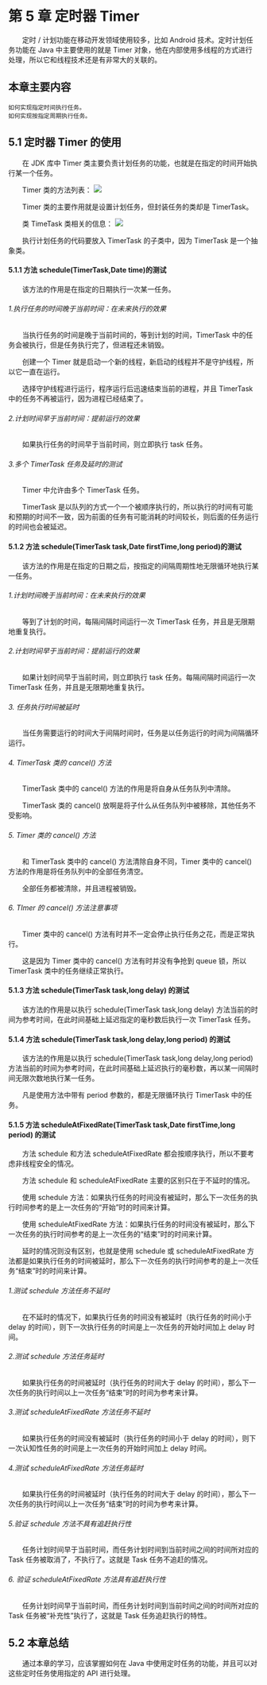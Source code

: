 # 第 5 章 定时器 Timer
　　定时 / 计划功能在移动开发领域使用较多，比如 Android 技术。定时计划任务功能在 Java 中主要使用的就是 Timer 对象，他在内部使用多线程的方式进行处理，所以它和线程技术还是有非常大的关联的。

## 本章主要内容
	如何实现指定时间执行任务。
    如何实现按指定周期执行任务。

## 5.1 定时器 Timer 的使用
　　在 JDK 库中 Timer 类主要负责计划任务的功能，也就是在指定的时间开始执行某一个任务。

　　Timer 类的方法列表：
![](./类Timer的方法列表.png)

　　Timer 类的主要作用就是设置计划任务，但封装任务的类却是 TimerTask。

　　类 TimeTask 类相关的信息：
![](./类TimerTask类相关的信息.png)

　　执行计划任务的代码要放入 TimerTask 的子类中，因为 TimerTask 是一个抽象类。

#### 5.1.1 方法 schedule(TimerTask,Date time)的测试
　　该方法的作用是在指定的日期执行一次某一任务。

###### 1.执行任务的时间晚于当前时间：在未来执行的效果
　　当执行任务的时间是晚于当前时间的，等到计划的时间，TimerTask 中的任务会被执行，但是任务执行完了，但进程还未销毁。

　　创建一个 Timer 就是启动一个新的线程，新启动的线程并不是守护线程，所以它一直在运行。

　　选择守护线程进行运行，程序运行后迅速结束当前的进程，并且 TimerTask 中的任务不再被运行，因为进程已经结束了。

###### 2.计划时间早于当前时间：提前运行的效果
　　如果执行任务的时间早于当前时间，则立即执行 task 任务。

###### 3.多个 TimerTask 任务及延时的测试
　　Timer 中允许由多个 TimerTask 任务。

　　TimerTask 是以队列的方式一个一个被顺序执行的，所以执行的时间有可能和预期的时间不一致，因为前面的任务有可能消耗的时间较长，则后面的任务运行的时间也会被延迟。

#### 5.1.2 方法 schedule(TimerTask task,Date firstTime,long period)的测试
　　该方法的作用是在指定的日期之后，按指定的间隔周期性地无限循环地执行某一任务。

###### 1.计划时间晚于当前时间：在未来执行的效果
　　等到了计划的时间，每隔间隔时间运行一次 TimerTask 任务，并且是无限期地重复执行。

###### 2.计划时间早于当前时间：提前运行的效果
　　如果计划时间早于当前时间，则立即执行 task 任务。每隔间隔时间运行一次 TimerTask 任务，并且是无限期地重复执行。

###### 3. 任务执行时间被延时
　　当任务需要运行的时间大于间隔时间时，任务是以任务运行的时间为间隔循环运行。

###### 4. TimerTask 类的 cancel() 方法
　　TimerTask 类中的 cancel() 方法的作用是将自身从任务队列中清除。

　　TimerTask 类的 cancel() 放啊是将子什么从任务队列中被移除，其他任务不受影响。

###### 5. Timer 类的 cancel() 方法
　　和 TimerTask 类中的 cancel() 方法清除自身不同，Timer 类中的 cancel() 方法的作用是将任务队列中的全部任务清空。

　　全部任务都被清除，并且进程被销毁。

###### 6. TImer 的 cancel() 方法注意事项
　　Timer 类中的 cancel() 方法有时并不一定会停止执行任务之花，而是正常执行。

　　这是因为 Timer 类中的 cancel() 方法有时并没有争抢到 queue 锁，所以 TimerTask 类中的任务继续正常执行。

#### 5.1.3 方法 schedule(TimerTask task,long delay) 的测试
　　该方法的作用是以执行 schedule(TimerTask task,long delay) 方法当前的时间为参考时间，在此时间基础上延迟指定的毫秒数后执行一次 TimerTask 任务。

#### 5.1.4 方法 schedule(TimerTask task,long delay,long period) 的测试
　　该方法的作用是以执行 schedule(TimerTask task,long delay,long period) 方法当前的时间为参考时间，在此时间基础上延迟执行的毫秒数，再以某一间隔时间无限次数地执行某一任务。

　　凡是使用方法中带有 period 参数的，都是无限循环执行 TimerTask 中的任务。

#### 5.1.5 方法 scheduleAtFixedRate(TimerTask task,Date firstTime,long period) 的测试
　　方法 schedule 和方法 scheduleAtFixedRate 都会按顺序执行，所以不要考虑非线程安全的情况。

　　方法 schedule 和 scheduleAtFixedRate 主要的区别只在于不延时的情况。

　　使用 schedule 方法：如果执行任务的时间没有被延时，那么下一次任务的执行时间参考的是上一次任务的“开始”时的时间来计算。

　　使用 scheduleAtFixedRate 方法：如果执行任务的时间没有被延时，那么下一次任务的执行时间参考的是上一次任务的“结束”时的时间来计算。

　　延时的情况则没有区别，也就是使用 schedule 或 scheduleAtFixedRate 方法都是如果执行任务的时间被延时，那么下一次任务的执行时间参考的是上一次任务“结束”时的时间来计算。

###### 1.测试 schedule 方法任务不延时
　　在不延时的情况下，如果执行任务的时间没有被延时（执行任务的时间小于 delay 的时间），则下一次执行任务的时间是上一次任务的开始时间加上 delay 时间。

###### 2.测试 schedule 方法任务延时
　　如果执行任务的时间被延时（执行任务的时间大于 delay 的时间），那么下一次任务的执行时间以上一次任务“结束”时的时间为参考来计算。

###### 3.测试 scheduleAtFixedRate 方法任务不延时
　　如果执行任务的时间没有被延时（执行任务的时间小于 delay 的时间），则下一次认知性任务的时间是上一次任务的开始时间加上 delay 时间。

###### 4.测试 scheduleAtFixedRate 方法任务延时
　　如果执行任务的时间被延时（执行任务的时间大于 delay 的时间），那么下一次任务的执行时间以上一次任务“结束”时的时间为参考来计算。

###### 5.验证 schedule 方法不具有追赶执行性
　　任务计划时间早于当前时间，而任务计划时间到当前时间之间的时间所对应的 Task 任务被取消了，不执行了。这就是 Task 任务不追赶的情况。

###### 6. 验证 scheduleAtFixedRate 方法具有追赶执行性
　　任务计划时间早于当前时间，而任务计划时间到当前时间之间的时间所对应的 Task 任务被“补充性”执行了，这就是 Task 任务追赶执行的特性。

## 5.2 本章总结
　　通过本章的学习，应该掌握如何在 Java 中使用定时任务的功能，并且可以对这些定时任务使用指定的 API 进行处理。


